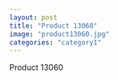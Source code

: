 ```yaml
---
layout: post
title: "Product 13060"
image: "product13060.jpg"
categories: "category1"
---
```

Product 13060
